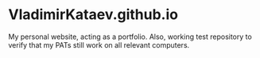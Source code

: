 # VladimirKataev.github.io


My personal website, acting as a portfolio.
Also, working test repository to verify that my PATs still work on all relevant computers.
